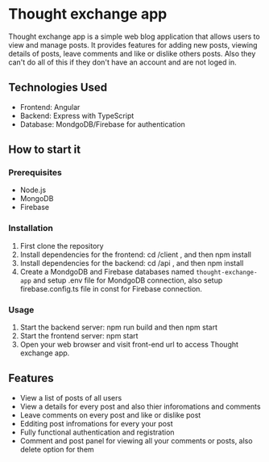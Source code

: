 # Thought exchange app

Thought exchange app is a simple web blog application that allows users to view and manage posts. It provides features for adding new posts, viewing details of posts, leave comments and like or dislike others posts. Also they can't do all of this if they don't have an account and are not loged in.

## Technologies Used

- Frontend: Angular
- Backend: Express with TypeScript
- Database: MondgoDB/Firebase for authentication 

## How to start it

### Prerequisites

- Node.js 
- MongoDB
- Firebase

### Installation

1. First clone the repository
2. Install dependencies for the frontend:
cd /client , and then npm install
3. Install dependencies for the backend:
cd /api , and then npm install
4. Create a MondgoDB and Firebase databases named `thought-exchange-app` and setup .env file for MondgoDB connection, also setup firebase.config.ts file in const for Firebase connection.


### Usage 

1. Start the backend server: npm run build and then npm start
2. Start the frontend server: npm start
3. Open your web browser and visit front-end url to access Thought exchange app.

## Features

- View a list of posts of all users
- View a details for every post and also thier inforomations and comments
- Leave comments on every post and like or dislike post
- Edditing post infromations for every your post
- Fully functional authentication and registration
- Comment and post panel for viewing all your comments or posts, also delete option for them
  
